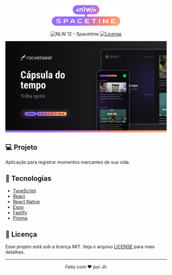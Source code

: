 <p align="center">
  <img alt="Spactime" src=".github/logo.png" />
</p>

<p align="center">
  <img src="https://img.shields.io/static/v1?label=NLW&message=12&color=8b5cf6&labelColor=202024" alt="NLW 12 - Spacetime" />
  <a href="LICENSE"><img  src="https://img.shields.io/static/v1?label=License&message=MIT&color=8b5cf6&labelColor=202024" alt="License"></a>
</p>

<img src=".github/cover.png">

## 💻 Projeto

Aplicação para registrar momentos marcantes de sua vida.

## 🧪 Tecnologias

- [TypeScript](https://www.typescriptlang.org/)
- [React](https://reactjs.org/)
- [React Native](https://reactnative.dev/)
- [Expo](https://expo.dev/)
- [Fastify](https://www.fastify.io/)
- [Prisma](https://www.prisma.io/)

## 📝 Licença

Esse projeto está sob a licença MIT. Veja o arquivo [LICENSE](LICENSE) para mais detalhes.

---

<p align="center">
  Feito com ❤️ por Jh
</p>
